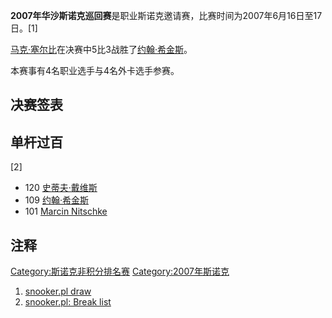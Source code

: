 **2007年华沙斯诺克巡回赛**是职业斯诺克邀请赛，比赛时间为2007年6月16日至17日。\[1\]

[马克·塞尔比](../Page/马克·塞尔比.md "wikilink")在决赛中5比3战胜了[约翰·希金斯](../Page/约翰·希金斯.md "wikilink")。

本赛事有4名职业选手与4名外卡选手参赛。

## 决赛签表

## 单杆过百

\[2\]

  - 120 [史蒂夫·戴维斯](../Page/史蒂夫·戴维斯.md "wikilink")
  - 109 [约翰·希金斯](../Page/约翰·希金斯.md "wikilink")
  - 101 [Marcin Nitschke](https://zh.wikipedia.org/wiki/Marcin_Nitschke "wikilink")

## 注释

[Category:斯诺克非积分排名赛](https://zh.wikipedia.org/wiki/Category:斯诺克非积分排名赛 "wikilink") [Category:2007年斯诺克](https://zh.wikipedia.org/wiki/Category:2007年斯诺克 "wikilink")

1.  [snooker.pl draw](http://snooker.pl/turnieje/2007/wst/wstd_2007.php)
2.  [snooker.pl: Break list](http://snooker.pl/turnieje/2007/wst/wstb_2007.php)